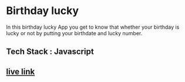 # Birthday lucky

In this birthday lucky App you get to know that whether your birthday is lucky or not by putting your birthdate and lucky number.

## Tech Stack : Javascript
## [live link](https://birthday-lucky2.netlify.app/)


